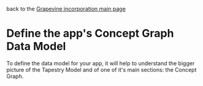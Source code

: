 back to the [Grapevine incorporation main page](https://github.com/wds4/tapestry-protocol/tree/main/guides/grapevineIncorporation)

<h1>Define the app's Concept Graph Data Model</h1>


To define the data model for your app, it will help to understand the bigger picture of the Tapestry Model and of one of it's main sections: the Concept Graph. 

